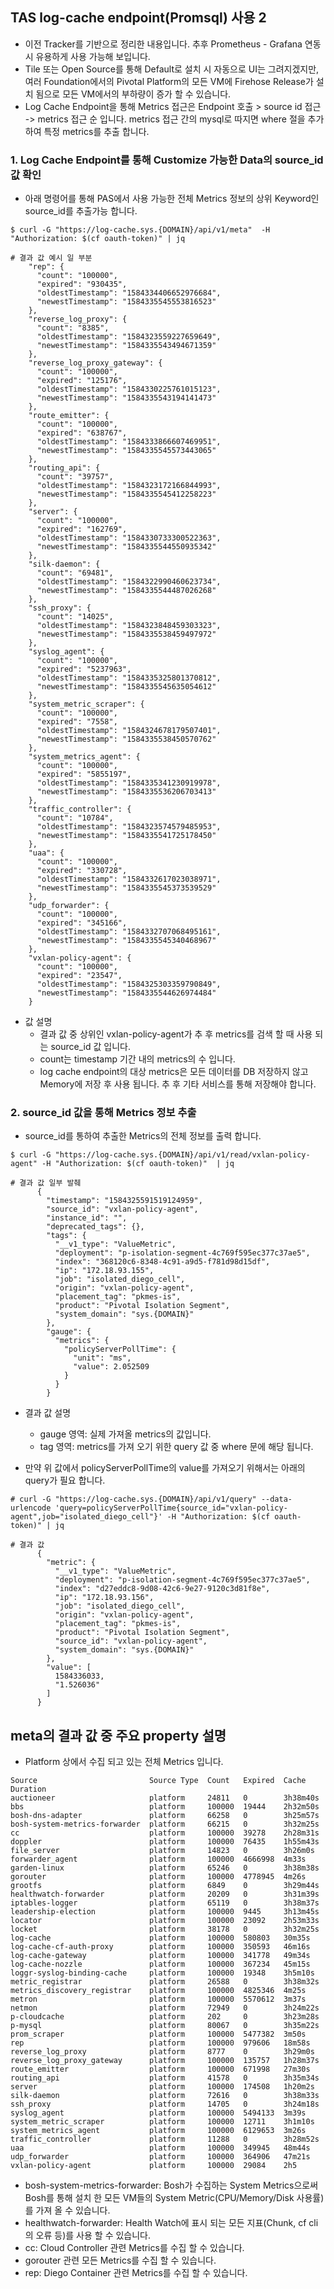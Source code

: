 ## TAS log-cache endpoint(Promsql) 사용 2
- 이전 Tracker를 기반으로 정리한 내용입니다. 추후 Prometheus - Grafana 연동 시 유용하게 사용 가능해 보입니다. 
- Tile 또는 Open Source를 통해 Default로 설치 시 자동으로 UI는 그려지겠지만, 여러 Foundation에서의  Pivotal Platform의 모든 VM에 Firehose Release가 설치 됨으로 모든 VM에서의 부하량이 증가 할 수 있습니다.
- Log Cache Endpoint을 통해 Metrics 접근은 Endpoint 호출 > source id 접근 -> metrics 접근 순 입니다. metrics 접근 간의 mysql로 따지면 where 절을 추가하여 특정 metrics를 추출 합니다.

### 1. Log Cache Endpoint를 통해 Customize 가능한 Data의 source_id 값 확인
- 아래 명령어를 통해 PAS에서 사용 가능한 전체 Metrics 정보의 상위 Keyword인 source_id를 추출가능 합니다.

```
$ curl -G "https://log-cache.sys.{DOMAIN}/api/v1/meta"  -H "Authorization: $(cf oauth-token)" | jq

# 결과 값 예시 일 부분
    "rep": {
      "count": "100000",
      "expired": "930435",
      "oldestTimestamp": "1584334406652976684",
      "newestTimestamp": "1584335545553816523"
    },
    "reverse_log_proxy": {
      "count": "8385",
      "oldestTimestamp": "1584323559227659649",
      "newestTimestamp": "1584335543494671359"
    },
    "reverse_log_proxy_gateway": {
      "count": "100000",
      "expired": "125176",
      "oldestTimestamp": "1584330225761015123",
      "newestTimestamp": "1584335543194141473"
    },
    "route_emitter": {
      "count": "100000",
      "expired": "638767",
      "oldestTimestamp": "1584333866607469951",
      "newestTimestamp": "1584335545573443065"
    },
    "routing_api": {
      "count": "39757",
      "oldestTimestamp": "1584323172166844993",
      "newestTimestamp": "1584335545412258223"
    },
    "server": {
      "count": "100000",
      "expired": "162769",
      "oldestTimestamp": "1584330733300522363",
      "newestTimestamp": "1584335544550935342"
    },
    "silk-daemon": {
      "count": "69481",
      "oldestTimestamp": "1584322990460623734",
      "newestTimestamp": "1584335544487026268"
    },
    "ssh_proxy": {
      "count": "14025",
      "oldestTimestamp": "1584323848459303323",
      "newestTimestamp": "1584335538459497972"
    },
    "syslog_agent": {
      "count": "100000",
      "expired": "5237963",
      "oldestTimestamp": "1584335325801370812",
      "newestTimestamp": "1584335545635054612"
    },
    "system_metric_scraper": {
      "count": "100000",
      "expired": "7558",
      "oldestTimestamp": "1584324678179507401",
      "newestTimestamp": "1584335538450570762"
    },
    "system_metrics_agent": {
      "count": "100000",
      "expired": "5855197",
      "oldestTimestamp": "1584335341230919978",
      "newestTimestamp": "1584335536206703413"
    },
    "traffic_controller": {
      "count": "10784",
      "oldestTimestamp": "1584323574579485953",
      "newestTimestamp": "1584335541725178450"
    },
    "uaa": {
      "count": "100000",
      "expired": "330728",
      "oldestTimestamp": "1584332617023038971",
      "newestTimestamp": "1584335545373539529"
    },
    "udp_forwarder": {
      "count": "100000",
      "expired": "345166",
      "oldestTimestamp": "1584332707068495161",
      "newestTimestamp": "1584335545340468967"
    },
    "vxlan-policy-agent": {
      "count": "100000",
      "expired": "23547",
      "oldestTimestamp": "1584325303359790849",
      "newestTimestamp": "1584335544626974484"
    }
```

- 값 설명
	- 결과 값 중 상위인 vxlan-policy-agent가 추 후 metrics를 검색 할 때 사용 되는 source_id 값 입니다.
	- count는 timestamp 기간 내의 metrics의 수 입니다.
	- log cache endpoint의 대상 metrics은 모든 데이터를 DB 저장하지 않고 Memory에 저장 후 사용 됩니다. 추 후 기타 서비스를 통해 저장해야 합니다.


### 2. source_id 값을 통해  Metrics 정보 추출
- source_id를 통하여 추출한 Metrics의 전체 정보를 출력 합니다.

```
$ curl -G "https://log-cache.sys.{DOMAIN}/api/v1/read/vxlan-policy-agent" -H "Authorization: $(cf oauth-token)"  | jq

# 결과 값 일부 발췌
      {
        "timestamp": "1584325591519124959",
        "source_id": "vxlan-policy-agent",
        "instance_id": "",
        "deprecated_tags": {},
        "tags": {
          "__v1_type": "ValueMetric",
          "deployment": "p-isolation-segment-4c769f595ec377c37ae5",
          "index": "368120c6-8348-4c91-a9d5-f781d98d15df",
          "ip": "172.18.93.155",
          "job": "isolated_diego_cell",
          "origin": "vxlan-policy-agent",
          "placement_tag": "pkmes-is",
          "product": "Pivotal Isolation Segment",
          "system_domain": "sys.{DOMAIN}"
        },
        "gauge": {
          "metrics": {
            "policyServerPollTime": {
              "unit": "ms",
              "value": 2.052509
            }
          }
        }
```
- 결과 값 설명
	- gauge 영역: 실제 가져올 metrics의 값입니다.
	- tag 영역: metrics를 가져 오기 위한 query 값 중 where 문에 해당 됩니다. 

- 만약 위 값에서 policyServerPollTime의 value를 가져오기 위해서는 아래의 query가 필요 합니다.

```
# curl -G "https://log-cache.sys.{DOMAIN}/api/v1/query" --data-urlencode 'query=policyServerPollTime{source_id="vxlan-policy-agent",job="isolated_diego_cell"}' -H "Authorization: $(cf oauth-token)" | jq

# 결과 값
      {
        "metric": {
          "__v1_type": "ValueMetric",
          "deployment": "p-isolation-segment-4c769f595ec377c37ae5",
          "index": "d27eddc8-9d08-42c6-9e27-9120c3d81f8e",
          "ip": "172.18.93.156",
          "job": "isolated_diego_cell",
          "origin": "vxlan-policy-agent",
          "placement_tag": "pkmes-is",
          "product": "Pivotal Isolation Segment",
          "source_id": "vxlan-policy-agent",
          "system_domain": "sys.{DOMAIN}"
        },
        "value": [
          1584336033,
          "1.526036"
        ]
      }
```

## meta의 결과 값 중 주요 property 설명
- Platform 상에서 수집 되고 있는 전체 Metrics 입니다.

```
Source                         Source Type  Count   Expired  Cache Duration
auctioneer                     platform     24811   0        3h38m40s
bbs                            platform     100000  19444    2h32m50s
bosh-dns-adapter               platform     66258   0        3h25m57s
bosh-system-metrics-forwarder  platform     66215   0        3h32m25s
cc                             platform     100000  39278    2h28m31s
doppler                        platform     100000  76435    1h55m43s
file_server                    platform     14823   0        3h26m0s
forwarder_agent                platform     100000  4666998  4m33s
garden-linux                   platform     65246   0        3h38m38s
gorouter                       platform     100000  4778945  4m26s
grootfs                        platform     6849    0        3h29m44s
healthwatch-forwarder          platform     20209   0        3h31m39s
iptables-logger                platform     65119   0        3h38m37s
leadership-election            platform     100000  9445     3h13m45s
locator                        platform     100000  23092    2h53m33s
locket                         platform     38178   0        3h32m25s
log-cache                      platform     100000  580803   30m35s
log-cache-cf-auth-proxy        platform     100000  350593   46m16s
log-cache-gateway              platform     100000  341778   49m34s
log-cache-nozzle               platform     100000  367234   45m15s
loggr-syslog-binding-cache     platform     100000  19348    3h5m10s
metric_registrar               platform     26588   0        3h38m32s
metrics_discovery_registrar    platform     100000  4825346  4m25s
metron                         platform     100000  5570612  3m37s
netmon                         platform     72949   0        3h24m22s
p-cloudcache                   platform     202     0        3h23m28s
p-mysql                        platform     80067   0        3h35m22s
prom_scraper                   platform     100000  5477382  3m50s
rep                            platform     100000  979606   18m58s
reverse_log_proxy              platform     8777    0        3h29m0s
reverse_log_proxy_gateway      platform     100000  135757   1h28m37s
route_emitter                  platform     100000  671998   27m30s
routing_api                    platform     41578   0        3h35m34s
server                         platform     100000  174508   1h20m2s
silk-daemon                    platform     72616   0        3h38m33s
ssh_proxy                      platform     14705   0        3h24m18s
syslog_agent                   platform     100000  5494133  3m39s
system_metric_scraper          platform     100000  12711    3h1m10s
system_metrics_agent           platform     100000  6129653  3m26s
traffic_controller             platform     11288   0        3h28m52s
uaa                            platform     100000  349945   48m44s
udp_forwarder                  platform     100000  364906   47m21s
vxlan-policy-agent             platform     100000  29084    2h5
```

- bosh-system-metrics-forwarder: Bosh가 수집하는 System Metrics으로써 Bosh를 통해 설치 한 모든 VM들의 System Metric(CPU/Memory/Disk 사용률)를 가져 올 수 있습니다.
- healthwatch-forwarder: Health Watch에 표시 되는 모든 지표(Chunk, cf cli의 오류 등)를 사용 할 수 있습니다.
- cc: Cloud Controller 관련 Metrics를 수집 할 수 있습니다.
- gorouter 관련 모든 Metrics를 수집 할 수 있습니다.
- rep: Diego Container 관련 Metrics를 수집 할 수 있습니다.

